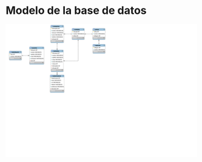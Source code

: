 # Modelo de la base de datos
![Modelo Entidad-Relacion](https://raw.githubusercontent.com/Juansecod/DATA-WAREHOUSE/backend/config/Base-de-datos.svg)
